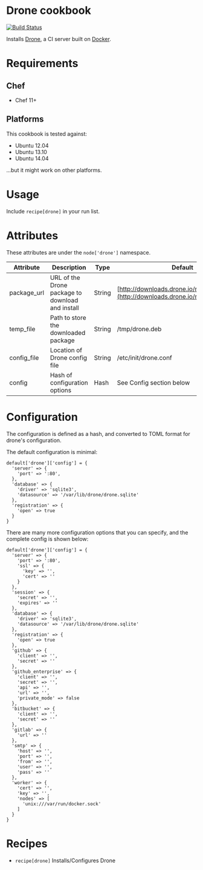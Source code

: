 # Drone cookbook

[![Build Status](https://travis-ci.org/justincampbell/chef-drone.png?branch=master)](https://travis-ci.org/justincampbell/chef-drone)

Installs [Drone](https://github.com/drone/drone), a CI server built on [Docker](https://www.docker.io).

# Requirements

## Chef

* Chef 11+

## Platforms

This cookbook is tested against:

* Ubuntu 12.04
* Ubuntu 13.10
* Ubuntu 14.04

...but it might work on other platforms.

# Usage

Include `recipe[drone]` in your run list.

# Attributes

These attributes are under the `node['drone']` namespace.

Attribute | Description | Type | Default
----------|-------------|------|--------
package_url | URL of the Drone package to download and install | String | [http://downloads.drone.io/master/drone.deb](http://downloads.drone.io/master/drone.deb)
temp_file | Path to store the downloaded package | String | /tmp/drone.deb
config_file | Location of Drone config file | String | /etc/init/drone.conf
config | Hash of configuration options | Hash | See Config section below

# Configuration

The configuration is defined as a hash, and converted to TOML format for drone's configuration.

The default configuration is minimal:

	default['drone']['config'] = {
	  'server' => {
	    'port' => ':80',
	  },
	  'database' => {
	    'driver' => 'sqlite3',
	    'datasource' => '/var/lib/drone/drone.sqlite'
	  },
	  'registration' => {
	    'open' => true
	  }
	}

There are many more configuration options that you can specify, and the complete config is shown below:

	default['drone']['config'] = {
	  'server' => {
	    'port' => ':80',
	    'ssl' => {
	      'key' => '',
	      'cert' => ''
	    }
	  },
	  'session' => {
	    'secret' => '',
	    'expires' => ''
	  },
	  'database' => {
	    'driver' => 'sqlite3',
	    'datasource' => '/var/lib/drone/drone.sqlite'
	  },
	  'registration' => {
	    'open' => true
	  },
	  'github' => {
	    'client' => '',
	    'secret' => ''
	  },
	  'github_enterprise' => {
	    'client' => '',
	    'secret' => '',
	    'api' => '',
	    'url' => '',
	    'private_mode' => false
	  },
	  'bitbucket' => {
	    'client' => '',
	    'secret' => ''
	  },
	  'gitlab' => {
	    'url' => ''
	  },
	  'smtp' => {
	    'host' => '',
	    'port' => '',
	    'from' => '',
	    'user' => '',
	    'pass' => ''
	  },
	  'worker' => {
	    'cert' => '',
	    'key' => '',
	    'nodes' => [
	      'unix:///var/run/docker.sock'
	    ]
	  }
	}

# Recipes

* `recipe[drone]` Installs/Configures Drone
